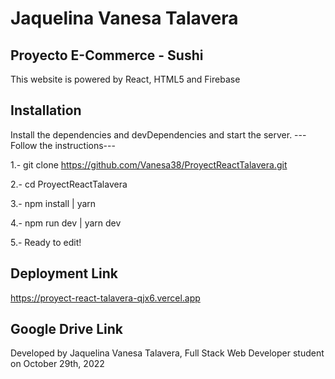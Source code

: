 # Jaquelina Vanesa Talavera 
## Proyecto E-Commerce - Sushi
This website is powered by React, HTML5 and Firebase

## Installation
Install the dependencies and devDependencies and start the server.
---Follow the instructions--- 

1.- git clone https://github.com/Vanesa38/ProyectReactTalavera.git 

2.- cd ProyectReactTalavera

3.- npm install | yarn 

4.- npm run dev | yarn dev 

5.- Ready to edit!

## Deployment Link
https://proyect-react-talavera-qjx6.vercel.app
 
 ## Google Drive Link
 
 
 Developed by Jaquelina Vanesa Talavera, Full Stack Web Developer student on October 29th, 2022